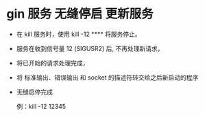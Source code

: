 # gin 服务 无缝停启 更新服务

- 在 kill 服务时，使用 kill -12 **** 将服务停止。
- 服务在收到信号量 12 (SIGUSR2)  后, 不再处理新请求，
- 将已开始的请求处理完成，
- 将 标准输出、错误输出 和 socket 的描述符转交给之后新启动的程序
- 无缝启停完成

	例：kill -12 12345